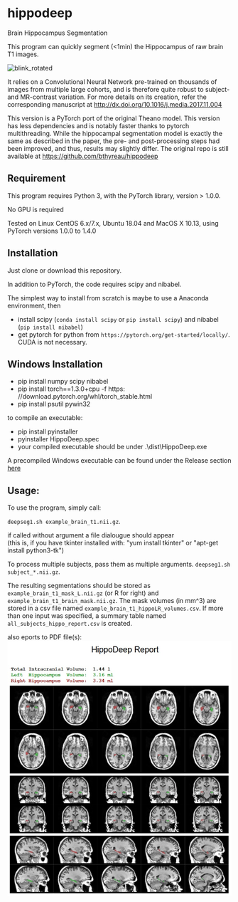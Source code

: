 # hippodeep
Brain Hippocampus Segmentation

This program can quickly segment (<1min) the Hippocampus of raw brain T1 images.

![blink_rotated](https://user-images.githubusercontent.com/590921/75311442-1a705a00-589a-11ea-9cb6-d889fb226516.gif)

It relies on a Convolutional Neural Network pre-trained on thousands of images from multiple large cohorts, and is therefore quite robust to subject- and MR-contrast variation.
For more details on its creation, refer the corresponding manuscript at http://dx.doi.org/10.1016/j.media.2017.11.004

This version is a PyTorch port of the original Theano model. This version has less dependencies and is notably faster thanks to pytorch multithreading. While the hippocampal segmentation model is exactly the same as described in the paper, the pre- and post-processing steps had been improved, and thus, results may slightly differ. The original repo is still available at https://github.com/bthyreau/hippodeep


## Requirement

This program requires Python 3, with the PyTorch library, version > 1.0.0.

No GPU is required

Tested on Linux CentOS 6.x/7.x, Ubuntu 18.04 and MacOS X 10.13, using PyTorch versions 1.0.0 to 1.4.0

## Installation

Just clone or download this repository.

In addition to PyTorch, the code requires scipy and nibabel.

The simplest way to install from scratch is maybe to use a Anaconda environment, then
* install scipy (`conda install scipy` or `pip install scipy`) and  nibabel (`pip install nibabel`)
* get pytorch for python from `https://pytorch.org/get-started/locally/`. CUDA is not necessary.

## Windows Installation

* pip install numpy scipy nibabel
* pip install torch==1.3.0+cpu -f https:&#8203;//download.pytorch.org/whl/torch_stable.html
* pip install psutil pywin32

to compile an executable:

* pip install pyinstaller
* pyinstaller HippoDeep.spec
* your compiled executable should be under .\dist\HippoDeep.exe

A precompiled Windows executable can be found under the Release section 
<a href="https://github.com/bfoe/hippodeep_pytorch/releases/download/v0.2/HippoDeep.exe">here</a>

## Usage:
To use the program, simply call:

`deepseg1.sh example_brain_t1.nii.gz`.

if called without argument a file dialougue should appear
<br/>
(this is, if you have tkinter installed with: "yum install tkinter" or "apt-get install python3-tk")

To process multiple subjects, pass them as multiple arguments.
`deepseg1.sh subject_*.nii.gz`.

The resulting segmentations should be stored as `example_brain_t1_mask_L.nii.gz` (or R for right) and `example_brain_t1_brain_mask.nii.gz`.  The mask volumes (in mm^3) are stored in a csv file named `example_brain_t1_hippoLR_volumes.csv`.  If more than one input was specified, a summary table named `all_subjects_hippo_report.csv` is created.

also eports to PDF file(s):<br/>
![ReportExample](https://github.com/bfoe/hippodeep_pytorch/blob/master/ReportExample.jpg)
